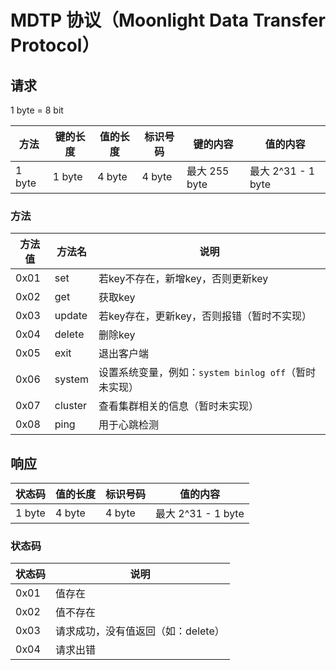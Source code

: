 # MDTP 协议（Moonlight Data Transfer Protocol）

## 请求

1 byte = 8 bit

|方法|键的长度|值的长度|标识号码|键的内容|值的内容|
|---|---|---|---|---|---|
|1 byte|1 byte|4 byte|4 byte|最大 255 byte|最大 2^31 - 1 byte|

### 方法
|方法值|方法名|说明|
|---|---|---|
|0x01|set|若key不存在，新增key，否则更新key|
|0x02|get|获取key|
|0x03|update|若key存在，更新key，否则报错（暂时不实现）|
|0x04|delete|删除key|
|0x05|exit|退出客户端|
|0x06|system|设置系统变量，例如：`system binlog off`（暂时未实现）|
|0x07|cluster|查看集群相关的信息（暂时未实现）|
|0x08|ping|用于心跳检测|

## 响应

|状态码|值的长度|标识号码|值的内容|
|---|---|---|---|
|1 byte|4 byte|4 byte|最大 2^31 - 1 byte|

### 状态码

|状态码|说明|
|---|---|
|0x01|值存在|
|0x02|值不存在|
|0x03|请求成功，没有值返回（如：delete）|
|0x04|请求出错|

